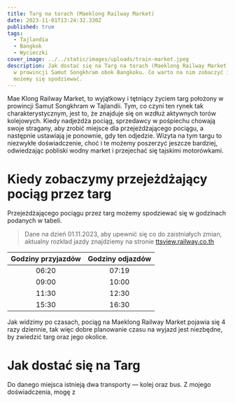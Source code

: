```yaml
---
title: Targ na torach (Maeklong Railway Market)
date: 2023-11-01T13:24:32.330Z
published: true
tags:
  - Tajlandia
  - Bangkok
  - Wycieczki
cover_image: ../../static/images/uploads/train-market.jpeg
description: Jak dostać się na Targ na torach (Maeklong Railway Market), leżący
  w prowincji Samut Songkhram obok Bangkoku. Co warto na nim zobaczyć i czego
  możemy się spodziewać.
---
```

Mae Klong Railway Market, to wyjątkowy i tętniący życiem targ położony w prowincji Samut Songkhram w Tajlandii. Tym, co czyni ten rynek tak charakterystycznym, jest to, że znajduje się on wzdłuż aktywnych torów kolejowych. Kiedy nadjeżdża pociąg, sprzedawcy w pośpiechu chowają swoje stragany, aby zrobić miejsce dla przejeżdżającego pociągu, a następnie ustawiają je ponownie, gdy ten odjedzie. Wizyta na tym targu to niezwykłe doświadczenie, choć i te możemy poszerzyć jeszcze bardziej, odwiedzając pobliski wodny market i przejechać się tajskimi motorówkami.

# Kiedy zobaczymy przejeżdżający pociąg przez targ
Przejeżdżającego pociągu przez targ możemy spodziewać się w godzinach podanych w tabeli.

> Dane na dzień 01.11.2023, aby upewnić się co do zaistniałych zmian, aktualny rozkład jazdy znajdziemy na stronie [ttsview.railway.co.th](https://ttsview.railway.co.th/SRT_Schedule2022.php?ln=th&line=6&trip=2)

| Godziny przyjazdów | Godziny odjazdów |
|:------------------:|:----------------:|
|       06:20        |      07:19       |
|       09:00        |      10:00       | 
|       11:30        |      12:30       |
|       15:30        |      16:30       |

Jak widzimy po czasach, pociąg na Maeklong Railway Market pojawia się 4 razy dziennie, tak więc dobre planowanie czasu na wyjazd jest niezbędne, by zwiedzić targ oraz jego okolice.

# Jak dostać się na Targ
Do danego miejsca istnieją dwa transporty — kolej oraz bus. Z mojego doświadczenia, mogę z 


